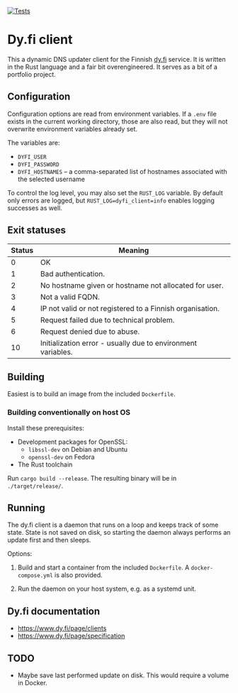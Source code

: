 [![Tests](https://github.com/ronjakoi/dyfi-client/actions/workflows/rust.yml/badge.svg)](https://github.com/ronjakoi/dyfi-client/actions/workflows/rust.yml)
# Dy.fi client

This a dynamic DNS updater client for the Finnish [dy.fi](https://www.dy.fi/) service.
It is written in the Rust language and a fair bit overengineered.
It serves as a bit of a portfolio project.

## Configuration

Configuration options are read from environment variables.
If a `.env` file exists in the current working directory, those are also read,
but they will not overwrite environment variables already set.

The variables are:

* `DYFI_USER`
* `DYFI_PASSWORD`
* `DYFI_HOSTNAMES` – a comma-separated list of hostnames associated with the selected username

To control the log level, you may also set the `RUST_LOG` variable.
By default only errors are logged, but `RUST_LOG=dyfi_client=info` enables logging successes as well.

## Exit statuses

| Status  | Meaning                                                      |
| ------- | ------------------------------------------------------------ |
| 0       | OK                                                           |
| 1       | Bad authentication.                                          |
| 2       | No hostname given or hostname not allocated for user.        |
| 3       | Not a valid FQDN.                                            |
| 4       | IP not valid or not registered to a Finnish organisation.    |
| 5       | Request failed due to technical problem.                     |
| 6       | Request denied due to abuse.                                 |
| 10      | Initialization error - usually due to environment variables. |

## Building

Easiest is to build an image from the included `Dockerfile`.

### Building conventionally on host OS

Install these prerequisites:

* Development packages for OpenSSL:
    * `libssl-dev` on Debian and Ubuntu
	* `openssl-dev` on Fedora
* The Rust toolchain

Run `cargo build --release`.
The resulting binary will be in `./target/release/`.

## Running

The dy.fi client is a daemon that runs on a loop and keeps track of some state.
State is not saved on disk, so starting the daemon always performs an update first
and then sleeps.

Options:

1. Build and start a container from the included `Dockerfile`.
A `docker-compose.yml` is also provided.

2. Run the daemon on your host system, e.g. as a systemd unit.

## Dy.fi documentation

* https://www.dy.fi/page/clients
* https://www.dy.fi/page/specification

## TODO

* Maybe save last performed update on disk. This would require a volume in Docker.

